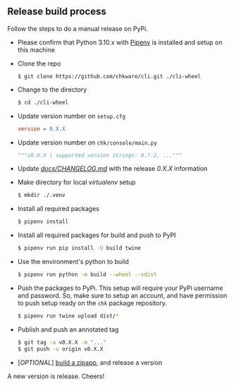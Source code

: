 ## Release build process

Follow the steps to do a manual release on PyPi.


- Please confirm that Python 3.10.x with [Pipenv](https://pipenv.pypa.io/en/latest/#install-pipenv-today) is installed and setup on this machine
- Clone the repo 
    ```
    $ git clone https://github.com/chkware/cli.git ./cli-wheel
    ```

- Change to the directory 
    ```bash
    $ cd ./cli-wheel
    ```

- Update version number on `setup.cfg`
    ```ini
    version = 0.X.X
    ```

- Update version number on `chk/console/main.py`
    ```python
    """v0.X.X | supported version strings: 0.7.2, ..."""
    ```

- Update [_docs/CHANGELOG.md_](CHANGELOG.md) with the release _0.X.X_ information

- Make directory for local _virtualenv_ setup
    ```bash
    $ mkdir ./.venv
    ```

- Install all required packages
    ```bash
    $ pipenv install
    ```

- Install all required packages for build and push to PyPI
    ```bash
    $ pipenv run pip install -U build twine
    ```

- Use the environment's python to build
    ```bash
    $ pipenv run python -m build --wheel --sdist
    ```

- Push the packages to PyPi. This setup will require your PyPi username and password. So, make sure to setup an account, and have permission to push setup ready on the `chk` package repository.
    ```bash
    $ pipenv run twine upload dist/*
    ```

- Publish and push an annotated tag
    ```bash
    $ git tag -a v0.X.X -m "..."
    $ git push -u origin v0.X.X
    ```
- [_OPTIONAL_] [build a zipapp](build-zipapp.md), and release a version

A new version is release. Cheers!